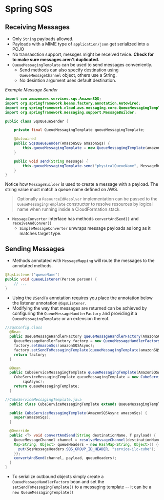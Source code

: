 #  Spring SQS

## Receiving Messages

- Only `String` payloads allowed. 
- Payloads with a MIME type of `application/json` get serialized into a POJO
- No transasction support, messges might be received twice. **Check for to make sure messages aren't duplicated.**
- `QueueMessagingTemplate` can be used to send messages conveniently. 
  - Send methods can also specify destination using `QueueMessageChannel` object, others use a String. 
  - No desintion argument uses default destination. 

_Example Message Sender_
```Java
import com.amazonaws.services.sqs.AmazonSQS;
import org.springframework.beans.factory.annotation.Autowired;
import org.springframework.cloud.aws.messaging.core.QueueMessagingTemplate;
import org.springframework.messaging.support.MessageBuilder;

public class SqsQueueSender {

	private final QueueMessagingTemplate queueMessagingTemplate;

	@Autowired
	public SqsQueueSender(AmazonSQS amazonSqs) {
		this.queueMessagingTemplate = new QueueMessagingTemplate(amazonSqs);
	}

	public void send(String message) {
		this.queueMessagingTemplate.send("physicalQueueName", MessageBuilder.withPayload(message).build());
	}
}
```
Notice how `MessageBuilder` is used to create a message with a payload. The string value must match a queue name defined on AWS.

>Optionally a `ResourceIdResolver`  implementation can be passed to the `QueueMessagingTemplate` constructor to resolve resources by logical name when running inside a CloudFormation stack.

- `MessageConverter` interface has methods `convertAndSend()` and `receiveAndConver()` 
  - `SimpleMessageConverter` unwraps message payloads as long as it matches target type.

## Sending Messages

- Methods annotated with `MessageMapping` will route the messages to the annotated methods.

```JAVA
@SqsListener("queueName")
public void queueListener(Person person) {
	// ...
}
```

- Using the `@SendTo` annotation requires you place the annotation below the listener annotation `@SqsListener`.
- Modifying the way that messages are returned can be achieved by configuring the `QueueMessageHandlerFactory` and providing it a `QueueMessagingTemplate` or an extension thereof. 
```JAVA
//SqsConfig.class
  @Bean
  public QueueMessageHandlerFactory queueMessageHandlerFactory(AmazonSQSAsync amazonSQSAsync) {
    QueueMessageHandlerFactory factory = new QueueMessageHandlerFactory();
    factory.setAmazonSqs(amazonSQSAsync);
    factory.setSendToMessagingTemplate(queueMessagingTemplate(amazonSQSAsync));
    return factory;
  }

  @Bean
  public CubeServiceMessagingTemplate queueMessagingTemplate(AmazonSQSAsync sqsAsync) {
    CubeServiceMessagingTemplate queueMessagingTemplate = new CubeServiceMessagingTemplate(
        sqsAsync);
    return queueMessagingTemplate;
  }

//CubeServiceMessagingTemplate.java
  public class CubeServiceMessagingTemplate extends QueueMessagingTemplate {

  public CubeServiceMessagingTemplate(AmazonSQSAsync amazonSqs) {
    super(amazonSqs);
  }

  @Override
  public <T> void convertAndSend(String destinationName, T payload) {
    QueueMessageChannel channel = resolveMessageChannel(destinationName);
    Map<String, Object> queueHeaders = new HashMap<String, Object>() {{
      put(SqsMessageHeaders.SQS_GROUP_ID_HEADER, "service-ilc-cube");
    }};
    convertAndSend(channel, payload, queueHeaders);
  }
}
```

- To serialize outbound objects simply create a `QueueMessageHandlerFactory` bean and set the `setSendToMessagingTemplate()` to a messaging template -- it can be a `new QueueMessagingTemplate()`

